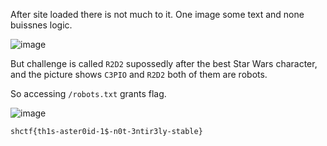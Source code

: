 After site loaded there is not much to it. One image some text and none buissnes logic.

![image](https://user-images.githubusercontent.com/44019881/161449706-561546e3-84e2-4245-a4dc-666798b27f4f.png)

But challenge is called `R2D2` supossedly after the best Star Wars character, and the picture shows `C3PIO` and `R2D2` both of them are robots.

So accessing `/robots.txt` grants flag.

![image](https://user-images.githubusercontent.com/44019881/161449711-b099e7c7-8dff-4660-b797-ef0da3b5a1fa.png)

`shctf{th1s-aster0id-1$-n0t-3ntir3ly-stable}`
